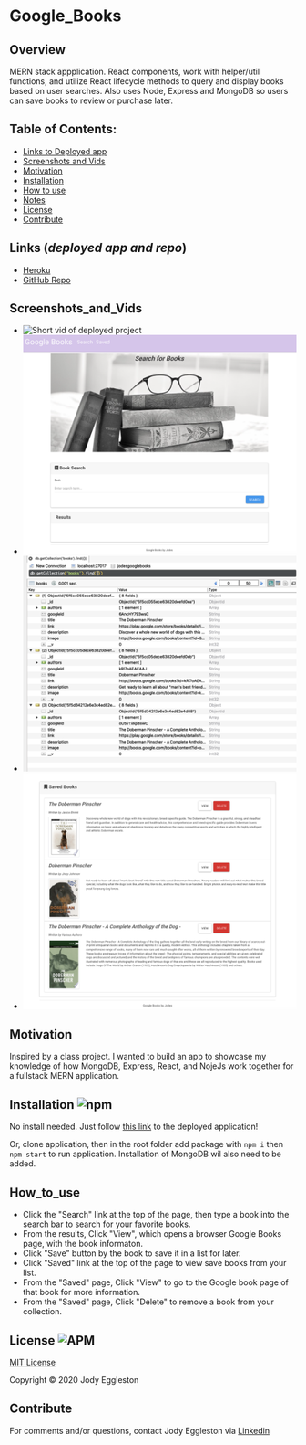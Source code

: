  
# Google_Books

  ## Overview 
  MERN stack appplication.  React components, work with helper/util functions, and utilize React lifecycle methods to query and display books based on user searches. Also uses Node, Express and MongoDB so users can save books to review or purchase later.

  ## Table of Contents:
  - [Links to Deployed app](#Links (*deployed app and repo*))
  - [Screenshots and Vids](#Screenshots_and_Vids)
  - [Motivation](#Motivation)
  - [Installation](#Installation)
  - [How to use](#How_to_use)
  - [Notes](#Notes)
  - [License](#License)
  - [Contribute](#Contribute)

 ## Links (*deployed app and repo*)
  - [Heroku](https://www.herokuapp.com/)
  - [GitHub Repo](https://github.com/jmeggles/Google_Books)

 ## Screenshots_and_Vids 
  - ![Short vid of deployed project](https://www.giphy.gif)
  - ![Screenshot of deployed project](./client/public/assets/images/screenshot1.png)  
  - ![Screenshot of deployed project](./client/public/assets/images/screenshot2.png)
  - ![Screenshot of deployed project](./client/public/assets/images/screenshot3.png)  
  
  ## Motivation
  Inspired by a class project. I wanted to build an app to showcase my knowledge of how MongoDB, Express, React, and NojeJs work together for a fullstack MERN application.

  ## Installation ![npm](https://img.shields.io/npm/v/npm?color=pink&style=plastic) 
  No install needed. Just follow [this link](https://www.herokuapp.com/) to the deployed application!

  Or, clone application, then in the root folder add package with `npm i` then `npm start` to run application. Installation of MongoDB wil also need to be added.

  ## How_to_use
  - Click the "Search" link at the top of the page, then type a book into the search bar to search for your favorite books. 
  - From the results, Click "View", which opens a browser Google Books page, with the book informaton.
  - Click "Save" button by the book to save it in a list for later.
  - Click "Saved" link at the top of the page to view save books from your list.
  - From the "Saved" page, Click "View" to go to the Google book page of that book for more information. 
  - From the "Saved" page, Click "Delete" to remove a book from your collection.

  ## License ![APM](https://img.shields.io/apm/l/npm?color=pink&style=plastic)
  [MIT License](https://opensource.org/licenses/MIT)
  
  Copyright © 2020 Jody Eggleston 

  ## Contribute
  For comments and/or questions, contact Jody Eggleston via 
  [Linkedin](https://www.linkedin.com/in/jody-eggleston/)

